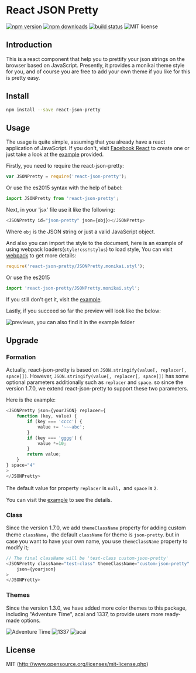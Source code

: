 # React JSON Pretty

[![npm version](https://badge.fury.io/js/react-json-pretty.svg)](https://badge.fury.io/js/react-json-pretty)
[![npm downloads](https://img.shields.io/npm/dm/react-json-pretty.svg)](https://www.npmjs.com/package/react-json-pretty)
[![build status](https://api.travis-ci.org/chenckang/react-json-pretty.svg?branch=master)](https://travis-ci.org/chenckang/react-json-pretty)
![MIT license](https://img.shields.io/github/license/mashape/apistatus.svg)

## Introduction

This is a react component that help you to prettify your json strings on the browser based on JavaScript. Presently, it provides a monikai theme style for you, and of course you are free to add your own theme if you like for this is pretty easy.

## Install
```bash
npm install --save react-json-pretty
```

## Usage

The usage is quite simple, assuming that you already have a react application of JavaScript. If you don't, visit [Facebook React](https://facebook.github.io/react/) to create one or just take a look at the [example](https://github.com/chenckang/react-json-pretty/tree/master/example) provided.

Firstly, you need to require the react-json-pretty:

```javascript
var JSONPretty = require('react-json-pretty');
```
Or use the es2015 syntax with the help of babel:

```javascript
import JSONPretty from 'react-json-pretty';
```

Next, in your 'jsx' file use it like the following:

```javascript
<JSONPretty id="json-pretty" json={obj}></JSONPretty>
```

Where `obj` is the JSON string or just a valid JavaScript object.

And also you can import the style to the document, here is an example of using webpack loaders(`style!css!stylus`) to load style, You can visit [webpack](https://webpack.github.io/) to get more details:

```javascript
require('react-json-pretty/JSONPretty.monikai.styl');
```

Or use the es2015

```javascript
import 'react-json-pretty/JSONPretty.monikai.styl';
```

If you still don't get it, visit the [example](https://github.com/chenckang/react-json-pretty/tree/master/example).

Lastly, if you succeed so far the preview will look like the below:

![previews, you can also find it in the example folder](https://github.com/chenckang/react-json-pretty/blob/master/example/preview.png?raw=true)

## Upgrade

### Formation

Actually, react-json-pretty is based on `JSON.stringify(value[, replacer[, space]])`. However, `JSON.stringify(value[, replacer[, space]])` has some optional parameters additionally such as `replacer` and `space`. so since the version 1.7.0, we extend react-json-pretty to support these two parameters.

Here is the example:

```javascript
<JSONPretty json={yourJSON} replacer={
    function (key, value) {
        if (key === 'cccc') {
            value += '~~~abc';
        }
        if (key === 'gggg') {
            value *=10;
        }
        return value;
    }
} space="4"
>
</JSONPretty>
```

The default value for property `replacer` is `null`，and `space` is `2`.

You can visit the [example](https://github.com/chenckang/react-json-pretty/tree/master/example) to see the details.

### Class

Since the version 1.7.0, we add `themeClassName` property for adding custom theme `className`，the default `className` for theme is `json-pretty`. but in case you want to have your own name, you use `themeClassName` property to modify it;

```javascript
// The final className will be 'test-class custom-json-pretty'
<JSONPretty className="test-class" themeClassName="custom-json-pretty"
    json={yourjson}
>
</JSONPretty>
```

### Themes

Since the version 1.3.0, we have added more color themes to this package, including "Adventure Time", acai and 1337, to provide users more ready-made options.

![Adventure Time](https://github.com/chenckang/react-json-pretty/blob/master/example/at.png?raw=true)
![1337](https://github.com/chenckang/react-json-pretty/blob/master/example/1337.png?raw=true)
![acai](https://github.com/chenckang/react-json-pretty/blob/master/example/acai.png?raw=true)

## License

MIT (http://www.opensource.org/licenses/mit-license.php)
